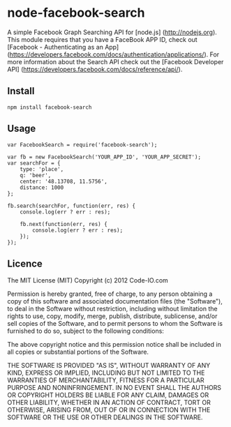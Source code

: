 # node-facebook-search

A simple Facebook Graph Searching API for [node.js] (http://nodejs.org). This module requires that you have a FaceBook APP ID, check out [Facebook - Authenticating as an App] (https://developers.facebook.com/docs/authentication/applications/). For more information about the Search API check out the [Facebook Developer API] (https://developers.facebook.com/docs/reference/api/).

## Install
```
npm install facebook-search
```

## Usage
```
var FacebookSearch = require('facebook-search');

var fb = new FacebookSearch('YOUR_APP_ID', 'YOUR_APP_SECRET');
var searchFor = {
    type: 'place',
    q: 'beer',
    center: '48.13708, 11.5756',
    distance: 1000
};

fb.search(searchFor, function(err, res) {
    console.log(err ? err : res);
    
    fb.next(function(err, res) {
        console.log(err ? err : res);
    });
});
```

## Licence
The MIT License (MIT)
Copyright (c) 2012 Code-IO.com

Permission is hereby granted, free of charge, to any person obtaining a copy of this software and associated documentation files (the "Software"), to deal in the Software without restriction, including without limitation the rights to use, copy, modify, merge, publish, distribute, sublicense, and/or sell copies of the Software, and to permit persons to whom the Software is furnished to do so, subject to the following conditions:

The above copyright notice and this permission notice shall be included in all copies or substantial portions of the Software.

THE SOFTWARE IS PROVIDED "AS IS", WITHOUT WARRANTY OF ANY KIND, EXPRESS OR IMPLIED, INCLUDING BUT NOT LIMITED TO THE WARRANTIES OF MERCHANTABILITY, FITNESS FOR A PARTICULAR PURPOSE AND NONINFRINGEMENT. IN NO EVENT SHALL THE AUTHORS OR COPYRIGHT HOLDERS BE LIABLE FOR ANY CLAIM, DAMAGES OR OTHER LIABILITY, WHETHER IN AN ACTION OF CONTRACT, TORT OR OTHERWISE, ARISING FROM, OUT OF OR IN CONNECTION WITH THE SOFTWARE OR THE USE OR OTHER DEALINGS IN THE SOFTWARE.